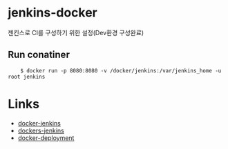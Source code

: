 # jenkins-docker
젠킨스로 CI를 구성하기 위한 설정(Dev환경 구성완료)


## Run conatiner
```
    $ docker run -p 8080:8080 -v /docker/jenkins:/var/jenkins_home -u root jenkins 
```

# Links
- [docker-jenkins](https://jojoldu.tistory.com/139)
- [dockers-jenkins](http://tora-it-kingdom.tistory.com/21)
- [docker-deployment](https://subicura.com/2016/06/07/zero-downtime-docker-deployment.html)
